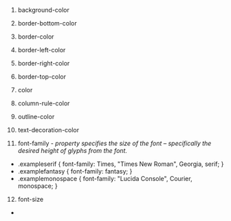 <!--
Use the CSS Reference on MDN to identify ALL the styles that affect the color of things (~10).
-->


1. background-color

2. border-bottom-color

3. border-color

4. border-left-color

5. border-right-color

6. border-top-color

7. color

8. column-rule-color

9. outline-color

10. text-decoration-color

<!-- Add 10 more CSS rules with 3 examples to your Reading-CSS.md file.
This time look for font- and text-affecting rules (hint hint). -->

11. font-family - *property specifies the size of the font – specifically the desired height of glyphs from the font.*

  * .exampleserif {
    font-family: Times, "Times New Roman", Georgia, serif;
    }
  * .examplefantasy {
    font-family: fantasy;
    }
  * .examplemonospace {
    font-family: "Lucida Console", Courier, monospace;
    }

12. font-size
  *
